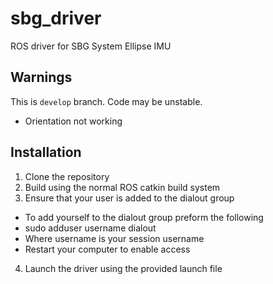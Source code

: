 # sbg_driver
ROS driver for SBG System Ellipse IMU

## Warnings
This is `develop` branch. Code may be unstable. 

 - Orientation not working

## Installation

1. Clone the repository
2. Build using the normal ROS catkin build system
3. Ensure that your user is added to the dialout group
  * To add yourself to the dialout group preform the following
  * sudo adduser username dialout
  * Where username is your session username
  * Restart your computer to enable access
4. Launch the driver using the provided launch file